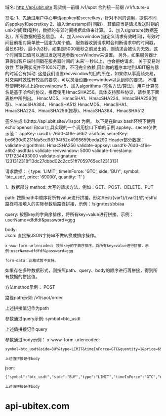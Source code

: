 
域名:  http://api.ubit.site 
现货统一前缀 /v1/spot
合约统一前缀 /v1/future-u

签名: 
1、先通过用户中心申请appkey和secretkey，针对不同的调用，提供不同的appkey和secretkey
2、加入timestamp(时间戳)，其值应当是请求发送时刻的unix时间戳(毫秒)，数据的有郊时间根据此值来计算。
3、加入signature(数据签名)，所有数据的签名信息。
4、加入recvwindow(自定义请求有效时间)，有效时间目前相对简单统一固定为某个值。
服务器收到请求时会判断请求中的时间戳，最长60秒，最小为2秒，如果是5000毫秒之前发出的，则请求会被认为无效。这个时间窗口值可以通过发送可选参数recvWindow来设置。 另外，如果服务器计算得出客户端时间戳在服务器时间的‘未来’一秒以上，也会拒绝请求。 关于交易时效性 互联网状况并不100%可靠，不可完全依赖,因此你的程序本地到UBIT服务器的时延会有抖动. 这是我们设置recvwindow的目的所在，如果你从事高频交易，对交易时效性有较高的要求，可以灵活设置recvwindow以达到你的要求。
不推荐使用5秒以上的recvwindow
5、加入algorithms (签名方法/算法)，用户计算签名是基于哈希的协议，推荐使用HmacSHA256。具体支持那些协议，请参见下面表格中所列出。
HmacMD5、HmacSHA1、HmacSHA224、HmacSHA256(推荐)、HmacSHA384、HmacSHA512
HmacMD5、HmacSHA1、HmacSHA224、HmacSHA256(推荐)、HmacSHA384、HmacSHA512

签名生成
以http://api.ubit.site/v1/spot 为例。
以下是在linux bash环境下使用 echo openssl 和curl工具实现的一个调用接口下单的示例 appkey、secret仅供示范：
appKey: uasdfk-76d0-4f6e-a6b2-asdfdas
secretKey: bc6630d0231fda5cd98794f52c4998659beda290
Header部分数据：
validate-algorithms: HmacSHA256
validate-appkey: uasdfk-76d0-4f6e-a6b2-asdfdas
validate-recvwindow: 5000
validate-timestamp: 1717234493000
validate-signature: 1231312318f13dc27dbbd02c2cc51ff7059765ed12313131

请求数据：
{
  type: 'LIMIT',
  timeInForce: 'GTC',
  side: 'BUY',
  symbol: 'btc_usdt',
  price: '69000',
  quantity: '1'
}

1、数据部分
method: 大写的请求方法，例如：GET、POST、DELETE、PUT

path: 按照path中顺序将所有value进行拼接。形如/test/{var1}/{var2}/的restful路径将按填入的实际参数后路径拼接，示例：/sign/test/bb/aa

query: 按照key的字典序排序，将所有key=value进行拼接。示例：userName=dfdfdf&password=ggg

body:   
    Json: 直接按JSON字符串不做转换或排序操作。

    x-www-form-urlencoded: 按照key的字典序排序，将所有key=value进行拼接，示例:userName=dfdfdf&password=ggg　

    form-data：此格式暂不支持。

如果存在多种数据形式，则按照path、query、body的顺序进行再拼接，得到所有数据的拼接值。

方法method示例：
POST

路径path示例:
/v1/spot/order

上述拼接值记作为path

参数通过query示例:
symbol=btc_usdt

上述值拼接记作query

参数通过body示例：
x-www-form-urlencoded:
  
    symbol=btc_usdt&side=BUY&type=LIMIT&timeInForce=GTC&quantity=1&price=69000

    上述值拼接记作body

json:

    {"symbol":"btc_usdt","side":"BUY","type":"LIMIT","timeInForce":"GTC","quantity":1,"price":69000}

    上述值拼接记作body

# api-ubitex.com
